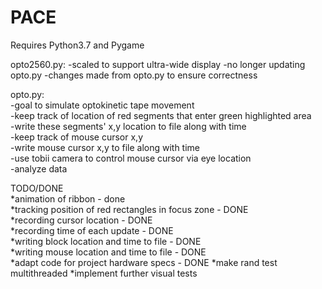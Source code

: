 # PACE   

Requires Python3.7 and Pygame     

opto2560.py:
  -scaled to support ultra-wide display
  -no longer updating opto.py
  -changes made from opto.py to ensure correctness

opto.py:    
  -goal to simulate optokinetic tape movement   
  -keep track of location of red segments that enter green highlighted area  
  -write these segments' x,y location to file along with time   
  -keep track of mouse cursor x,y  
  -write mouse cursor x,y to file along with time   
  -use tobii camera to control mouse cursor via eye location   
  -analyze data   

  TODO/DONE   
  *animation of ribbon - done   
  *tracking position of red rectangles in focus zone - DONE   
  *recording cursor location - DONE   
  *recording time of each update - DONE   
  *writing block location and time to file - DONE  
  *writing mouse location and time to file - DONE  
  *adapt code for project hardware specs - DONE
  *make rand test multithreaded
  *implement further visual tests    
